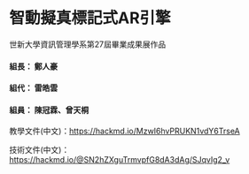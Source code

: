 # 智動擬真標記式AR引擎
世新大學資訊管理學系第27屆畢業成果展作品
#### 組長： 鄭人豪
#### 組代： 雷皓雲
#### 組員： 陳冠霖、曾天桐

教學文件(中文)：https://hackmd.io/MzwI6hvPRUKN1vdY6TrseA

技術文件(中文)：https://hackmd.io/@SN2hZXguTrmvpfG8dA3dAg/SJqvIg2_v
